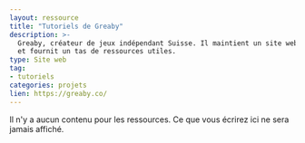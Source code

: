 ```yaml
---
layout: ressource
title: "Tutoriels de Greaby"
description: >-
  Greaby, créateur de jeux indépendant Suisse. Il maintient un site web qui aborde Godot Engine
  et fournit un tas de ressources utiles.
type: Site web
tag:
- tutoriels
categories: projets
lien: https://greaby.co/
---
```


Il n'y a aucun contenu pour les ressources.
Ce que vous écrirez ici ne sera jamais affiché.
